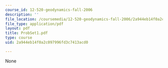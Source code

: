 ```yaml
---
course_id: 12-520-geodynamics-fall-2006
description: ''
file_location: /coursemedia/12-520-geodynamics-fall-2006/2a944eb14f0a2c097996fd3c7413acd0_ProbSet1.pdf
file_type: application/pdf
layout: pdf
title: ProbSet1.pdf
type: course
uid: 2a944eb14f0a2c097996fd3c7413acd0

---
```

None